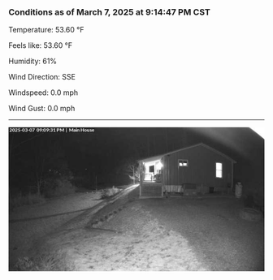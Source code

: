 ### Conditions as of March 7, 2025 at 9:14:47 PM CST 

Temperature: 53.60 &deg;F

Feels like: 53.60 &deg;F

Humidity: 61%

Wind Direction: SSE

Windspeed: 0.0 mph

Wind Gust: 0.0 mph

---

<img src="./images/latest.jpeg"/>

